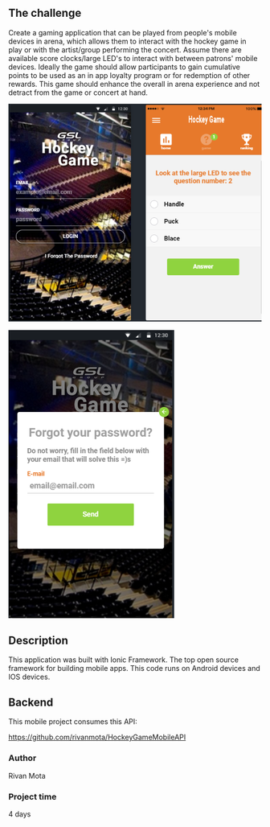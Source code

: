 ## The challenge
Create a gaming application that can be played from people's mobile devices in arena, which allows them to interact with the hockey game in play or with the artist/group performing the concert.  Assume there are available score clocks/large LED's to interact with between patrons' mobile devices.  Ideally the game should allow participants to gain cumulative points to be used as an in app loyalty program or for redemption of other rewards. This game should enhance the overall in arena experience and not detract from the game or concert at hand. 

![Alt text](/readme/mobile1.PNG?raw=true "Main image")

![Alt text](/readme/mobile2.PNG?raw=true "Main image")

## Description

This application was built with Ionic Framework. The top open source framework for building mobile apps. This code runs on Android devices and IOS devices.

## Backend

This mobile project consumes this API:

https://github.com/rivanmota/HockeyGameMobileAPI


### Author

Rivan Mota

### Project time

4 days
